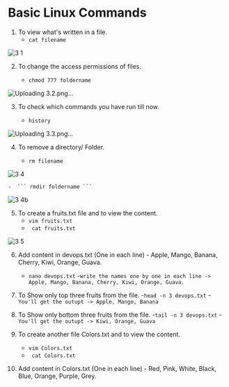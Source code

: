 
# Basic Linux Commands

1. To view what's written in a file.
    - ``` cat filename ``` 
    
![3 1](https://user-images.githubusercontent.com/76457594/210305889-d19f82d5-dbb1-46fc-99e2-b217146b6e8a.png)



2. To change the access permissions of files.
   
    - ``` chmod 777 foldername ``` 

![Uploading 3.2.png…]()

3. To check which commands you have run till now.

   - ``` history ``` 

  ![Uploading 3.3.png…]()

4. To remove a directory/ Folder.

      - ``` rm filename ``` 
      
 ![3 4](https://user-images.githubusercontent.com/76457594/210308917-7281e0eb-6fcb-4554-8ffe-835cf0b961d1.png)

    -  ``` rmdir foldername ``` 
    
 ![3 4b](https://user-images.githubusercontent.com/76457594/210309299-367e6253-7e11-4ead-a19c-6eb3922780d1.png)

5. To create a fruits.txt file and to view the content.
    - ``` vim fruits.txt ``` 
    -  ```  cat fruits.txt ``` 
   
![3 5](https://user-images.githubusercontent.com/76457594/210311435-e6f8aa0c-dc0c-44a6-84e7-6e4c91e4ea87.png)

6. Add content in devops.txt (One in each line) - Apple, Mango, Banana, Cherry, Kiwi, Orange, Guava.
    - ```nano devops.txt```
    -```write the names one by one in each line -> Apple, Mango, Banana, Cherry, Kiwi, Orange, Guava.```

7. To Show only top three fruits from the file.
    -```head -n 3 devops.txt```
    -``` You'll get the outupt -> Apple, Mango, Banana```

8. To Show only bottom three fruits from the file.
    -```tail -n 3 devops.txt```
    -```You'll get the outupt -> Kiwi, Orange, Guava```

9. To create another file Colors.txt and to view the content.
    - ``` vim Colors.txt ``` 
    - ```  cat Colors.txt ```

10. Add content in Colors.txt (One in each line) - Red, Pink, White, Black, Blue, Orange, Purple, Grey.
